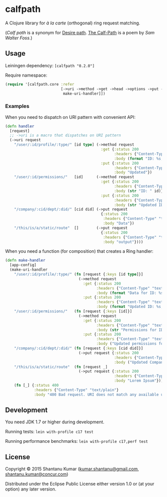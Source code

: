 # calfpath

A Clojure library for _à la carte_ (orthogonal) ring request matching. 

(_Calf path_ is a synonym for [Desire path](http://en.wikipedia.org/wiki/Desire_path). [The Calf-Path](http://www.poets.org/poetsorg/poem/calf-path) is a poem by _Sam Walter Foss_.)


## Usage

Leiningen dependency: `[calfpath "0.2.0"]`

Require namespace:
```clojure
(require '[calfpath.core :refer
                         [->uri ->method ->get ->head ->options ->put ->post ->delete
                          make-uri-handler]])
```

### Examples

When you need to dispatch on URI pattern with convenient API:
```clojure
(defn handler
  [request]
  ;; ->uri is a macro that dispatches on URI pattern
  (->uri request
    "/user/:id/profile/:type/" [id type] (->method request
                                           :get {:status 200
                                                 :headers {"Content-Type" "text/plain"}
                                                 :body (format "ID: %s, Type: %s" id type)}
                                           :put {:status 200
                                                 :headers {"Content-Type" "text/plain"}
                                                 :body "Updated"})
    "/user/:id/permissions/"   [id]      (->method request
                                           :get {:status 200
                                                 :headers {"Content-Type" "text/plain"}
                                                 :body (str "ID: " id)}
                                           :put {:status 200
                                                 :headers {"Content-Type" "text/plain"}
                                                 :body (str "Updated ID: " id)})
    "/company/:cid/dept/:did/" [cid did] (->put request
                                           {:status 200
                                            :headers {"Content-Type" "text/plain"}
                                            :body "Data"})
    "/this/is/a/static/route"  []        (->put request
                                           {:status 200
                                            :headers {"Content-Type" "text/plain"}
                                            :body "output"})))
```

When you need a function (for composition) that creates a Ring handler:
```clojure
(defn make-handler
  [app-config]
  (make-uri-handler
    "/user/:id/profile/:type/" (fn [request {:keys [id type]}]
                                 (->method request
                                   :get {:status 200
                                         :headers {"Content-Type" "text/plain"}
                                         :body (format "Data for ID: %s, Type: %s" id type)}
                                   :put {:status 200
                                         :headers {"Content-Type" "text/plain"}
                                         :body (format "Updated ID: %s, type: %s" id type)}))
    "/user/:id/permissions/"   (fn [request {:keys [id]}]
                                 (->method request
                                   :get {:status 200
                                         :headers {"Content-Type" "text/plain"}
                                         :body (str "Permissions for ID: " id)}
                                   :put {:status 200
                                         :headers {"Content-Type" "text/plain"}
                                         :body ("Updated permissions for ID: " id)}))
    "/company/:cid/dept/:did/" (fn [request {:keys [cid did]}]
                                 (->put request {:status 200
                                                 :headers {"Content-Type" "text/plain"}
                                                 :body ("Updated CompanyID: %s, Dept ID: %s" cid did)}))
    "/this/is/a/static/route"  (fn [request _]
                                 (->put request {:status 200
                                                 :headers {"Content-Type" "text/plain"}
                                                 :body "Lorem Ipsum"}))
    (fn [_] {:status 400
             :headers {"Content-Type" "text/plain"}
             :body "400 Bad request. URI does not match any available uri-template."})))
```

## Development

You need JDK 1.7 or higher during development.

Running tests: `lein with-profile c17 test`

Running performance benchmarks: `lein with-profile c17,perf test`


## License

Copyright © 2015 Shantanu Kumar (kumar.shantanu@gmail.com, shantanu.kumar@concur.com)

Distributed under the Eclipse Public License either version 1.0 or (at
your option) any later version.
